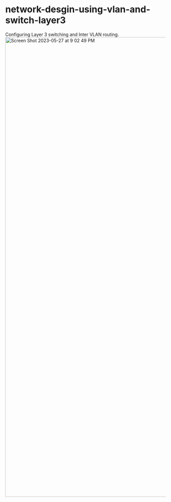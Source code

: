 # network-desgin-using-vlan-and-switch-layer3
Configuring Layer 3 switching and Inter VLAN routing.<img width="1439" alt="Screen Shot 2023-05-27 at 9 02 49 PM" src="https://github.com/youssfreda/network-desgin-using-vlan-and-switch-layer3/assets/56658455/0f9ab829-89a2-43a5-b1b5-7b82095d1c82">
